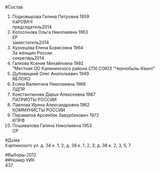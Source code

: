 #Состав  
1. Подковырова Галина Петровна 1959  
    КаРОВАЧ  
    председатель2014  
2. Котосонова Ольга Николаевна 1963  
    ЕР  
    заместитель2014  
3. Кузнецова Елена Борисовна 1964  
    За женщин России  
    секретарь2014  
4. Галкова Ксения Михайловна 1992  
    "Местная ОО Калининского района СПб СОЮЗ "Чернобыль-Квант"  
5. Дубовицкий Олег Анатольевич 1949  
    ЯБЛОКО  
6. Есина Валентина Николаевна 1966  
    ЛДПР  
7. Константинова Дарья Алексеевна 1987  
    ПАТРИОТЫ РОССИИ  
8. Павлова Ирина Александровна 1962  
    КОММУНИСТЫ РОССИИ  
9. Пираматов Арсенбек Завурбекович 1972  
    КПРФ  
10. Пошивалова Галина Николаевна 1953  
    СР  
  
#Дома  
Карпинского ул. д. 34 к. 1, 2; д. 36 к. 1, 2, 3; д. 38 к. 2, 3, 5, 7  
  
#Выборы-2012  
##Номер УИК  
437  
